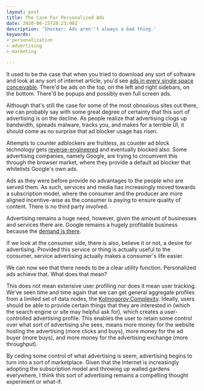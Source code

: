 ```yaml
---
layout: post
title: The Case For Personalized Ads
date: 2020-06-15T20:23:00Z
description: 'Shocker: Ads aren''t always a bad thing.'
keywords:
- personalization
- advertising
- marketing

---
```

It used to be the case that when you tried to download any sort of software and look at any sort of internet article, you'd see [ads in every single space conceivable](https://digiday.com/media/the-webs-worst-ad-clutter-offenders/). There'd be ads on the top, on the left and right sidebars, on the bottom. There'd be popups and possibly even full screen ads.

Although that's still the case for some of the most obnoxious sites out there, we can probably say with some great degree of certainty that this sort of advertising is on the decline. As people realize that advertising clogs up bandwidth, spreads malware, tracks you, and makes for a terrible UI, it should come as no surprise that ad blocker usage has risen.

Attempts to counter adblockers are fruitless, as counter ad block technology gets [reverse-engineered](https://github.com/Mechazawa/FuckFuckAdblock) and eventually blocked also. Some advertising companies, namely Google, are trying to circumvent this through the browser market, where they provide a default ad blocker that whitelists Google's own ads.

Ads as they were before provide no advantages to the people who are served them. As such, services and media has increasingly moved towards a subscription model, where the consumer and the producer are more aligned incentive-wise as the consumer is paying to ensure quality of content. There is no third party involved.

Advertising remains a huge need, however, given the amount of businesses and services there are. Google remains a hugely profitable business because the [demand is there](https://www.iab.com/news/u-s-digital-ad-revenue-climbs-to-57-9-billion-in-first-half-2019/).

If we look at the consumer side, there is also, believe it or not, a desire for advertising. Provided this service or thing is actually useful to the consumer, service advertising actually makes a consumer's life easier.

We can now see that there needs to be a clear utility function. Personalized ads achieve that. What does that mean?

This does not mean extensive user profiling nor does it mean user tracking. We've seen time and time again that we can get general aggregate profiles from a limited set of data nodes, the [Kolmogorov Complexity](https://en.wikipedia.org/wiki/Kolmogorov_complexity). Ideally, users should be able to provide certain things that they are interested in (which the search engine or site may helpful ask for), which creates a user-controlled advertising profile. This enables the user to retain some control over what sort of advertising she sees, means more money for the website hosting the advertising (more clicks and buys), more money for the ad buyer (more buys), and more money for the advertising exchange (more throughput).

By ceding some control of what advertising is seem, advertising begins to turn into a sort of marketplace. Given that the Internet is increasingly adopting the subscription model and throwing up walled gardens everywhere, I think this sort of advertising remains a compelling thought experiment or what-if.